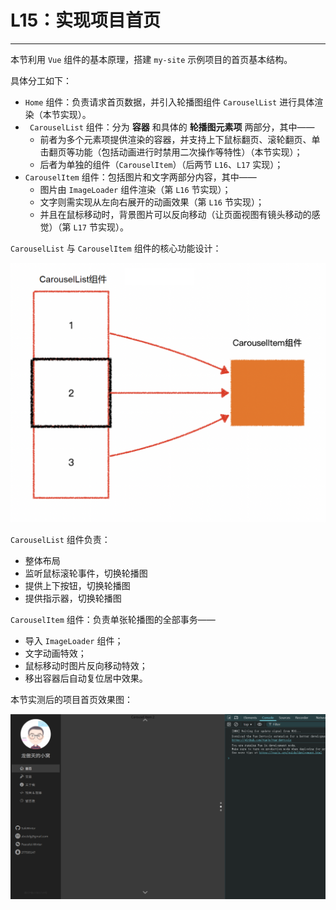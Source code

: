 # L15：实现项目首页

---

本节利用 `Vue` 组件的基本原理，搭建 `my-site` 示例项目的首页基本结构。

具体分工如下：

- `Home` 组件：负责请求首页数据，并引入轮播图组件 `CarouselList` 进行具体渲染（本节实现）。
- ` CarouselList` 组件：分为 **容器** 和具体的 **轮播图元素项** 两部分，其中——
  - 前者为多个元素项提供渲染的容器，并支持上下鼠标翻页、滚轮翻页、单击翻页等功能（包括动画进行时禁用二次操作等特性）（本节实现）；
  - 后者为单独的组件（`CarouselItem`）（后两节 `L16`、`L17` 实现）；
- `CarouselItem` 组件：包括图片和文字两部分内容，其中——
  - 图片由 `ImageLoader` 组件渲染（第 `L16` 节实现）；
  - 文字则需实现从左向右展开的动画效果（第 `L16` 节实现）；
  - 并且在鼠标移动时，背景图片可以反向移动（让页面视图有镜头移动的感觉）（第 `L17` 节实现）。

`CarouselList` 与 `CarouselItem` 组件的核心功能设计：

<img src="../assets/15.1.png" alt="image-20201206153157145" style="zoom:60%;" />

`CarouselList` 组件负责：

- 整体布局
- 监听鼠标滚轮事件，切换轮播图
- 提供上下按钮，切换轮播图
- 提供指示器，切换轮播图

`CarouselItem` 组件：负责单张轮播图的全部事务——

- 导入 `ImageLoader` 组件；
- 文字动画特效；
- 鼠标移动时图片反向移动特效；
- 移出容器后自动复位居中效果。



本节实测后的项目首页效果图：

![](../assets/15.2.png)
